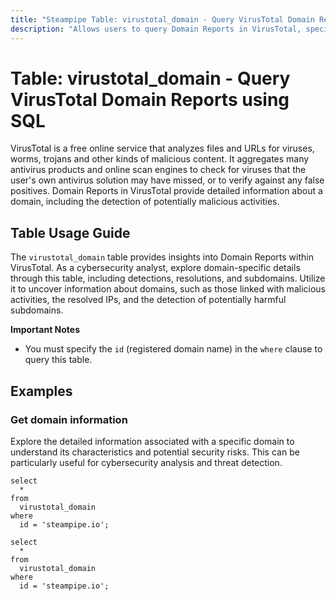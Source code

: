 ```yaml
---
title: "Steampipe Table: virustotal_domain - Query VirusTotal Domain Reports using SQL"
description: "Allows users to query Domain Reports in VirusTotal, specifically providing detailed information about a domain, including the detection of potentially malicious activities."
---
```


# Table: virustotal_domain - Query VirusTotal Domain Reports using SQL

VirusTotal is a free online service that analyzes files and URLs for viruses, worms, trojans and other kinds of malicious content. It aggregates many antivirus products and online scan engines to check for viruses that the user's own antivirus solution may have missed, or to verify against any false positives. Domain Reports in VirusTotal provide detailed information about a domain, including the detection of potentially malicious activities.

## Table Usage Guide

The `virustotal_domain` table provides insights into Domain Reports within VirusTotal. As a cybersecurity analyst, explore domain-specific details through this table, including detections, resolutions, and subdomains. Utilize it to uncover information about domains, such as those linked with malicious activities, the resolved IPs, and the detection of potentially harmful subdomains.

**Important Notes**
- You must specify the `id` (registered domain name) in the `where` clause to query this table.

## Examples

### Get domain information
Explore the detailed information associated with a specific domain to understand its characteristics and potential security risks. This can be particularly useful for cybersecurity analysis and threat detection.

```sql+postgres
select
  *
from
  virustotal_domain
where
  id = 'steampipe.io';
```

```sql+sqlite
select
  *
from
  virustotal_domain
where
  id = 'steampipe.io';
```
